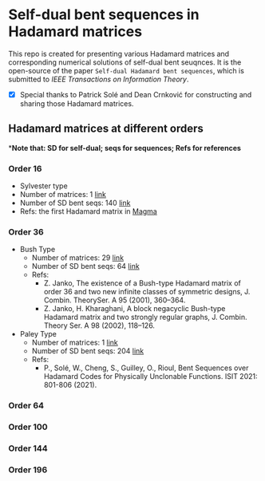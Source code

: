 # Self-dual bent sequences in Hadamard matrices

This repo is created for presenting various Hadamard matrices and corresponding numerical solutions of self-dual bent seuqnces. It is the open-source of the paper `Self-dual Hadamard bent sequences`, which is submitted to *IEEE Transactions on Information Theory*.

- [x] Special thanks to Patrick Solé and Dean Crnković for constructing and sharing those Hadamard matrices.

## Hadamard matrices at different orders

***Note that: SD for self-dual; seqs for sequences; Refs for references**

### Order 16

- Sylvester type
- Number of matrices: 1 [link](./Hadamard_matrices/H_n16_eigen4_Sylvester_N1.txt)
- Number of SD bent seqs: 140 [link](./bent_sequences/sd_bent_n16_eigen4_Sylvester_N1.log)
- Refs: the first Hadamard matrix in [Magma](http://magma.maths.usyd.edu.au/magma/)

### Order 36

- Bush Type
  - Number of matrices: 29 [link](./Hadamard_matrices/H_n36_eigen6_Bush_N29.txt)
  - Number of SD bent seqs: 64 [link](./bent_sequences/sd_bent_n36_eigen6_Bush_N29.log)
  - Refs: 
    - Z. Janko, The existence of a Bush-type Hadamard matrix of order 36 and two new infinite classes of symmetric designs, J. Combin. TheorySer. A 95 (2001), 360–364.
    - Z. Janko, H. Kharaghani, A block negacyclic Bush-type Hadamard matrix and two strongly regular graphs, J. Combin. Theory Ser. A 98 (2002), 118–126.
- Paley Type
  - Number of matrices: 1 [link](./Hadamard_matrices/H_n36_eigen6_Paley_N1.txt)
  - Number of SD bent seqs: 204 [link](./bent_sequences/sd_bent_n36_eigen6_Paley_N1.log)
  - Refs: 
    - P., Solé, W., Cheng, S., Guilley, O., Rioul, Bent Sequences over Hadamard Codes for Physically Unclonable Functions. ISIT 2021: 801-806 (2021).

### Order 64

### Order 100

### Order 144

### Order 196
